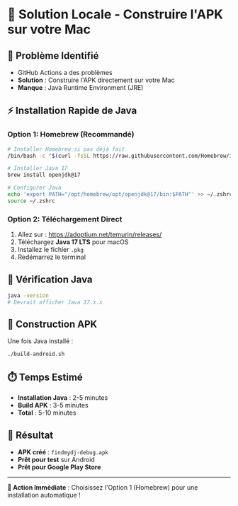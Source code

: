 # 🚀 Solution Locale - Construire l'APK sur votre Mac

## 🎯 Problème Identifié
- GitHub Actions a des problèmes
- **Solution** : Construire l'APK directement sur votre Mac
- **Manque** : Java Runtime Environment (JRE)

## ⚡ Installation Rapide de Java

### Option 1: Homebrew (Recommandé)
```bash
# Installer Homebrew si pas déjà fait
/bin/bash -c "$(curl -fsSL https://raw.githubusercontent.com/Homebrew/install/HEAD/install.sh)"

# Installer Java 17
brew install openjdk@17

# Configurer Java
echo 'export PATH="/opt/homebrew/opt/openjdk@17/bin:$PATH"' >> ~/.zshrc
source ~/.zshrc
```

### Option 2: Téléchargement Direct
1. Allez sur : https://adoptium.net/temurin/releases/
2. Téléchargez **Java 17 LTS** pour macOS
3. Installez le fichier `.pkg`
4. Redémarrez le terminal

## 🔧 Vérification Java
```bash
java -version
# Devrait afficher Java 17.x.x
```

## 📱 Construction APK
Une fois Java installé :
```bash
./build-android.sh
```

## ⏱️ Temps Estimé
- **Installation Java** : 2-5 minutes
- **Build APK** : 3-5 minutes
- **Total** : 5-10 minutes

## 🎉 Résultat
- **APK créé** : `findmydj-debug.apk`
- **Prêt pour test** sur Android
- **Prêt pour Google Play Store**

---

**🚀 Action Immédiate** : Choisissez l'Option 1 (Homebrew) pour une installation automatique !